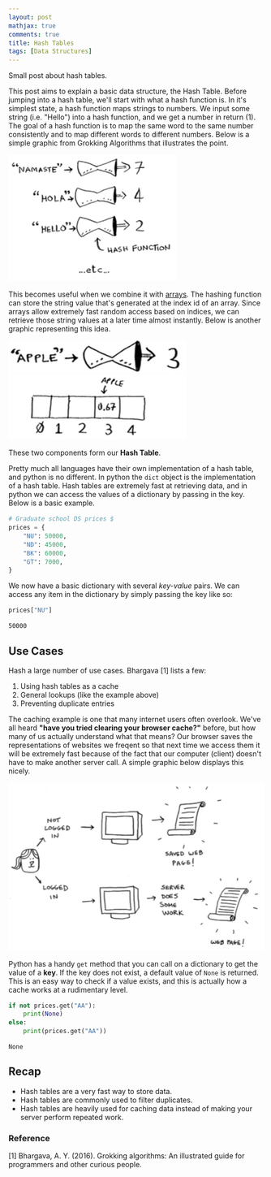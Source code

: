 ```yaml
---
layout: post  
mathjax: true  
comments: true  
title: Hash Tables  
tags: [Data Structures]  
---  
```


Small post about hash tables.  

This post aims to explain a basic data structure, the Hash Table. Before jumping into a hash table, we'll start with what a hash function is. In it's simplest state, a hash function maps strings to numbers. We input some string (i.e. "Hello") into a hash function, and we get a number in return (1). The goal of a hash function is to map the same word to the same number consistently and to map different words to different numbers. Below is a simple graphic from Grokking Algorithms that illustrates the point.  

![](../imgs/2019-12-18-hash-tables/hash_table1.png)

This becomes useful when we combine it with [arrays](https://jason-adam.github.io/linkedList-arrays/). The hashing function can store the string value that's generated at the index id of an array. Since arrays allow extremely fast random access based on indices, we can retrieve those string values at a later time almost instantly.  Below is another graphic representing this idea.  

![](../imgs/2019-12-18-hash-tables/hash_table2.png)  
![](../imgs/2019-12-18-hash-tables/hash_table3.png)

These two components form our **Hash Table**.  

Pretty much all languages have their own implementation of a hash table, and python is no different. In python the `dict` object is the implementation of a hash table. Hash tables are extremely fast at retrieving data, and in python we can access the values of a dictionary by passing in the key. Below is a basic example.


```python
# Graduate school DS prices $
prices = {
    "NU": 50000,
    "ND": 45000,
    "BK": 60000,
    "GT": 7000,
}
```

We now have a basic dictionary with several *key-value* pairs. We can access any item in the dictionary by simply passing the key like so:


```python
prices["NU"]
```




    50000



## Use Cases  
Hash a large number of use cases. Bhargava [1] lists a few: 
1. Using hash tables as a cache  
2. General lookups (like the example above)  
3. Preventing duplicate entries  

The caching example is one that many internet users often overlook. We've all heard **"have you tried clearing your browser cache?"** before, but how many of us actually understand what that means? Our browser saves the representations of websites we freqent so that next time we access them it will be extremely fast because of the fact that our computer (client) doesn't have to make another server call. A simple graphic below displays this nicely.  

![](../imgs/2019-12-18-hash-tables/hash_table4.png)

Python has a handy `get` method that you can call on a dictionary to get the value of a **key**. If the key does not exist, a default value of `None` is returned. This is an easy way to check if a value exists, and this is actually how a cache works at a rudimentary level.


```python
if not prices.get("AA"):
    print(None)
else:
    print(prices.get("AA"))
```

    None


## Recap  
* Hash tables are a very fast way to store data.  
* Hash tables are commonly used to filter duplicates.  
* Hash tables are heavily used for caching data instead of making your server perform repeated work.  

### Reference  
[1] Bhargava, A. Y. (2016). Grokking algorithms: An illustrated guide for programmers and other curious people.
